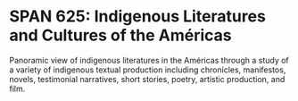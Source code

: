 # SPAN 625: Indigenous Literatures and Cultures of the Américas

Panoramic view of indigenous literatures in the Américas through a study of a variety of indigenous textual production including chronicles, manifestos, novels, testimonial narratives, short stories, poetry, artistic production, and film.
